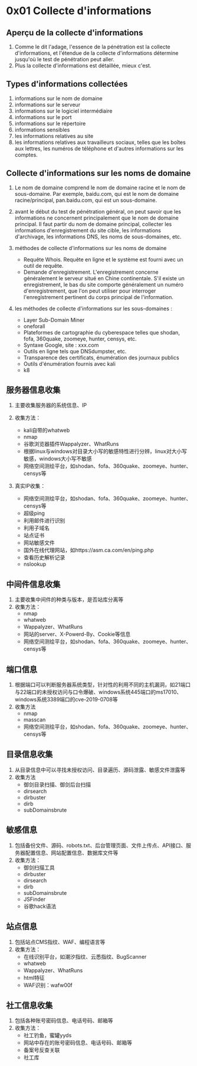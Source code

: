 # 0x01 Collecte d'informations

## Aperçu de la collecte d'informations

1) Comme le dit l'adage, l'essence de la pénétration est la collecte d'informations, et l'étendue de la collecte d'informations détermine jusqu'où le test de pénétration peut aller.
2) Plus la collecte d'informations est détaillée, mieux c'est.

## Types d'informations collectées

1. informations sur le nom de domaine
2. informations sur le serveur
3. informations sur le logiciel intermédiaire
4. informations sur le port
5. informations sur le répertoire
6. informations sensibles
7. les informations relatives au site
8. les informations relatives aux travailleurs sociaux, telles que les boîtes aux lettres, les numéros de téléphone et d'autres informations sur les comptes.

## Collecte d'informations sur les noms de domaine

1) Le nom de domaine comprend le nom de domaine racine et le nom de sous-domaine. Par exemple, baidu.com, qui est le nom de domaine racine/principal, pan.baidu.com, qui est un sous-domaine.
2. avant le début du test de pénétration général, on peut savoir que les informations ne concernent principalement que le nom de domaine principal. Il faut partir du nom de domaine principal, collecter les informations d'enregistrement du site cible, les informations d'archivage, les informations DNS, les noms de sous-domaines, etc.

3. méthodes de collecte d'informations sur les noms de domaine
   - Requête Whois. Requête en ligne et le système est fourni avec un outil de requête.
   - Demande d'enregistrement. L'enregistrement concerne généralement le serveur situé en Chine continentale. S'il existe un enregistrement, le bas du site comporte généralement un numéro d'enregistrement, que l'on peut utiliser pour interroger l'enregistrement pertinent du corps principal de l'information.
4. les méthodes de collecte d'informations sur les sous-domaines :
   - Layer Sub-Domain Miner
   - oneforall
   - Plateformes de cartographie du cyberespace telles que shodan, fofa, 360quake, zoomeye, hunter, censys, etc.
   - Syntaxe Google, site : xxx.com
   - Outils en ligne tels que DNSdumpster, etc.
   - Transparence des certificats, énumération des journaux publics
   - Outils d'énumération fournis avec kali
   - k8

## 服务器信息收集

1. 主要收集服务器的系统信息、IP
2. 收集方法：
   - kali自带的whatweb
   - nmap
   - 谷歌浏览器插件Wappalyzer、WhatRuns
   - 根据linux与windows对目录大小写的敏感特性进行分辨，linux对大小写敏感，windows大小写不敏感
   - 网络空间测绘平台，如shodan、fofa、360quake、zoomeye、hunter、censys等

3. 真实IP收集：
   - 网络空间测绘平台，如shodan、fofa、360quake、zoomeye、hunter、censys等
   - 超级ping
   - 利用邮件进行识别
   - 利用子域名
   - 站点证书
   - 网站敏感文件
   - 国外在线代理网站，如https://asm.ca.com/en/ping.php
   - 查看历史解析记录
   - nslookup

## 中间件信息收集

1. 主要收集中间件的种类与版本，是否站库分离等
2. 收集方法：
   - nmap
   - whatweb
   - Wappalyzer、WhatRuns
   - 网站的server、X-Powerd-By、Cookie等信息
   - 网络空间测绘平台，如shodan、fofa、360quake、zoomeye、hunter、censys等

## 端口信息

1. 根据端口可以判断服务器系统类型，针对性的利用不同的主机漏洞，如21端口与22端口的未授权访问与口令爆破、windows系统445端口的ms17010、windows系统3389端口的cve-2019-0708等
2. 收集方法
   - nmap
   - masscan
   - 网络空间测绘平台，如shodan、fofa、360quake、zoomeye、hunter、censys等

## 目录信息收集

1. 从目录信息中可以寻找未授权访问、目录遍历、源码泄露、敏感文件泄露等
2. 收集方法
   - 御剑目录扫描、御剑后台扫描
   - dirsearch
   - dirbuster
   - dirb
   - subDomainsbrute

## 敏感信息

1. 包括备份文件、源码、robots.txt、后台管理页面、文件上传点、API接口、服务器配置信息、网站配置信息、数据库文件等
2. 收集方法：
   - 御剑扫描工具
   - dirbuster
   - dirsearch
   - dirb
   - subDomainsbrute
   - JSFinder
   - 谷歌hack语法

## 站点信息

1. 包括站点CMS指纹、WAF、编程语言等
2. 收集方法：
   - 在线识别平台，如潮汐指纹、云悉指纹、BugScanner
   - whatweb
   - Wappalyzer、WhatRuns
   - html特征
   - WAF识别：wafw00f

## 社工信息收集

1. 包括各种账号密码信息、电话号码、邮箱等
2. 收集方法：
   - 社工钓鱼，蜜罐yyds
   - 网站中存在的账号密码信息、电话号码、邮箱等
   - 备案号反查关联
   - 社工库
